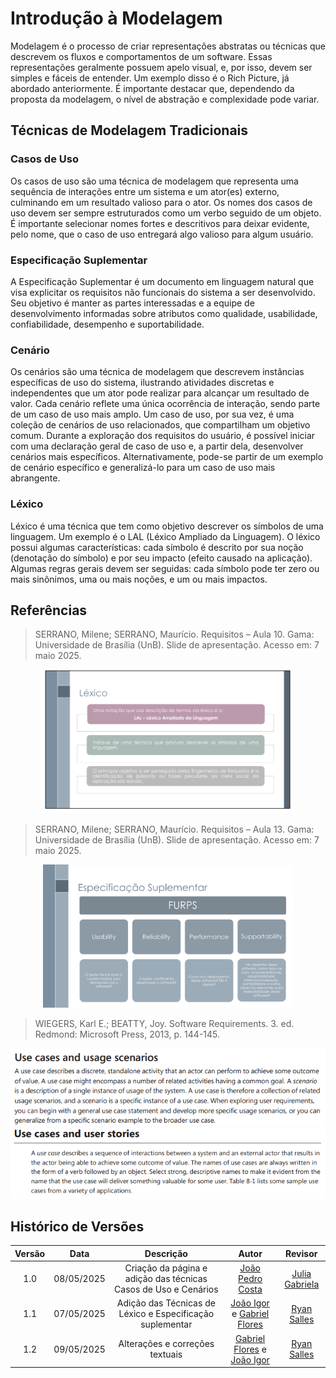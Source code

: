 # Introdução à Modelagem

Modelagem é o processo de criar representações abstratas ou técnicas que descrevem os fluxos e comportamentos de um software. Essas representações geralmente possuem apelo visual, e, por isso, devem ser simples e fáceis de entender. Um exemplo disso é o Rich Picture, já abordado anteriormente. É importante destacar que, dependendo da proposta da modelagem, o nível de abstração e complexidade pode variar.

## Técnicas de Modelagem Tradicionais

### Casos de Uso

Os casos de uso são uma técnica de modelagem que representa uma sequência de interações entre um sistema e um ator(es) externo, culminando em um resultado valioso para o ator. Os nomes dos casos de uso devem ser sempre estruturados como um verbo seguido de um objeto. É importante selecionar nomes fortes e descritivos para deixar evidente, pelo nome, que o caso de uso entregará algo valioso para algum usuário.

### Especificação Suplementar

A Especificação Suplementar é um documento em linguagem natural que visa explicitar os requisitos não funcionais do sistema a ser desenvolvido. Seu objetivo é manter as partes interessadas e a equipe de desenvolvimento informadas sobre atributos como qualidade, usabilidade, confiabilidade, desempenho e suportabilidade.

### Cenário

Os cenários são uma técnica de modelagem que descrevem instâncias específicas de uso do sistema, ilustrando atividades discretas e independentes que um ator pode realizar para alcançar um resultado de valor. Cada cenário reflete uma única ocorrência de interação, sendo parte de um caso de uso mais amplo. Um caso de uso, por sua vez, é uma coleção de cenários de uso relacionados, que compartilham um objetivo comum. Durante a exploração dos requisitos do usuário, é possível iniciar com uma declaração geral de caso de uso e, a partir dela, desenvolver cenários mais específicos. Alternativamente, pode-se partir de um exemplo de cenário específico e generalizá-lo para um caso de uso mais abrangente.

### Léxico

Léxico é uma técnica que tem como objetivo descrever os símbolos de uma linguagem. Um exemplo é o LAL (Léxico Ampliado da Linguagem). O léxico possui algumas características: cada símbolo é descrito por sua noção (denotação do símbolo) e por seu impacto (efeito causado na aplicação). Algumas regras gerais devem ser seguidas: cada símbolo pode ter zero ou mais sinônimos, uma ou mais noções, e um ou mais impactos.


## Referências
> SERRANO, Milene; SERRANO, Maurício. Requisitos – Aula 10. Gama: Universidade de Brasília (UnB). Slide de apresentação. Acesso em: 7 maio 2025.

<div align = "center">
<img src="../assets/referencias/modelagem/RefLex.png" width="400"/>
</div>

> SERRANO, Milene; SERRANO, Maurício. Requisitos – Aula 13. Gama: Universidade de Brasília (UnB). Slide de apresentação. Acesso em: 7 maio 2025.

<div align = "center">
<img src="../assets/referencias/modelagem/RefEspSup.png" width="400"/>
</div>

> WIEGERS, Karl E.; BEATTY, Joy. Software Requirements. 3. ed. Redmond: Microsoft Press, 2013, p. 144-145.
<div style="text-align: center;">
<img src="../assets/referencias/introducao_cenario/introducao_cenario_cenario.png" alt="cenarios">
</div>
<div style="text-align: center;">
<img src="../assets/referencias/introducao_cenario/introducao_cenario_caso_de_uso.png" alt="caso_de_uso">
</div>

## Histórico de Versões

| Versão | Data | Descrição  | Autor        | Revisor |
| :-----: | :----: | :----------: | :------------: | :--------: |
|  1.0   | 08/05/2025 | Criação da página e adição das técnicas Casos de Uso e Cenários  | [João Pedro Costa](https://github.com/joaopedro) | [Julia Gabriela](https://github.com/JuliaGabP)                      
| 1.1    | 07/05/2025 | Adição das Técnicas de Léxico e Especificação suplementar  | [João Igor](https://github.com/JoaoPC10) e [Gabriel Flores](https://github.com/Gabrielfcoelho) | [Ryan Salles](https://github.com/RA-Salles) |
| 1.2 | 09/05/2025 | Alterações e correções textuais | [Gabriel Flores](https://github.com/Gabrielfcoelho) e [João Igor](https://github.com/JoaoPC10) |  [Ryan Salles](https://github.com/RA-Salles) |